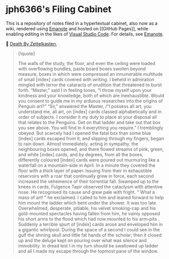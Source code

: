 # jph6366's Filing Cabinet

This is a repository of notes filed in a hypertextual cabinet, also now as a wiki, rendered using [Emanote] and hosted on [[GitHub Pages]], while enabling editing in the likes of [Visual Studio Code](https://emanote.srid.ca/start/resources/editors/vscode). For details, see [Emanote].

[Filing Cabinet]: https://jph6366.github.io/
[Emanote]: https://emanote.srid.ca/

🐧
[Death By Zettelkasten](https://boffosocko.com/2022/10/24/death-by-zettelkasten/),
> [!quote]
>
> The walls of the study, the floor, and even the ceiling were loaded with overflowing bundles, paste board boxes swollen beyond measure, boxes in which were compressed an innumerable multitude of small [index] cards covered with writing. I beheld in admiration mingled with terror the cataracts of erudition that threatened to burst forth.
“Master,” said I in feeling tones, “I throw myself upon your kindness and your knowledge, both of which are inexhaustible. Would you consent to guide me in my arduous researches into the origins of Penguin art?”
“Sir,” answered the Master, /“I possess all art, you understand me, all art, on [index] cards classed alphabetically and in order of subjects. I consider it my duty to place at your disposal all that relates to the Penguins. Get on that ladder and take out that box you see above. You will find in it everything you require.”
I tremblingly obeyed. But scarcely had I opened the fatal box than some blue [index] cards escaped from it, and slipping through my fingers, began to rain down.
Almost immediately, acting in sympathy, the neighbouring boxes opened, and there flowed streams of pink, green, and white [index] cards, and by degrees, from all the boxes, differently coloured [index] cards were poured out murmuring like a waterfall on a mountain-side in April. In a minute they covered the floor with a thick layer of paper. Issuing from their in exhaustible reservoirs with a roar that continually grew in force, each second increased the vehemence of their torrential fall. Swamped up to the knees in cards, Fulgence Tapir observed the cataclysm with attentive nose. He recognised its cause and grew pale with fright.
“ What a mass of art! ” he exclaimed.
I called to him and leaned forward to help him mount the ladder which bent under the shower.
It was too late. Overwhelmed, desperate, pitiable, his velvet smoking-cap and his gold-mounted spectacles having fallen from him, he vainly opposed his short arms to the flood which had now mounted to his arm-pits . Suddenly a terrible spurt of [index] cards arose and enveloped him in a gigantic whirlpool. During the space of a second I could see in the gulf the shining skull and little fat hands of the scholar; then it closed up and the deluge kept on pouring over what was silence and immobility. In dread lest I in my turn should be swallowed up ladder and all I made my escape through the topmost pane of the window.